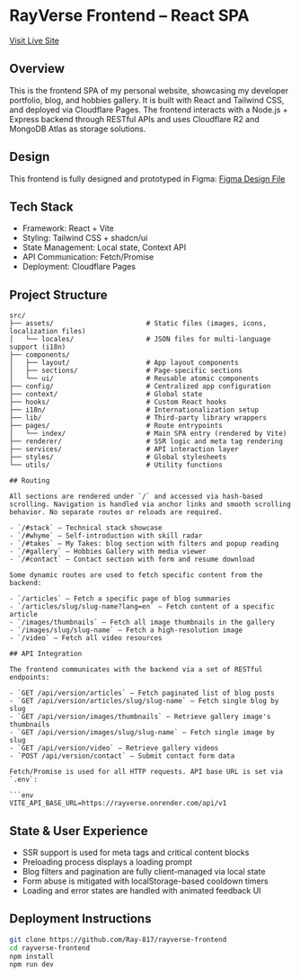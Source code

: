 # RayVerse Frontend – React SPA

[Visit Live Site](https://rayverse.pages.dev/)

## Overview

This is the frontend SPA of my personal website, showcasing my developer portfolio, blog, and hobbies gallery. It is built with React and Tailwind CSS, and deployed via Cloudflare Pages. The frontend interacts with a Node.js + Express backend through RESTful APIs and uses Cloudflare R2 and MongoDB Atlas as storage solutions.

## Design

This frontend is fully designed and prototyped in Figma:
[Figma Design File](https://www.figma.com/design/LJxmbUxktw9hDvroCbiaLK/protfolio-of-myself?node-id=0-1&t=FyQPzsDKEQvxn5i2-1)

## Tech Stack

- Framework: React + Vite
- Styling: Tailwind CSS + shadcn/ui
- State Management: Local state, Context API
- API Communication: Fetch/Promise
- Deployment: Cloudflare Pages

## Project Structure

````text
src/
├── assets/                       # Static files (images, icons, localization files)
│   └── locales/                  # JSON files for multi-language support (i18n)
├── components/
│   ├── layout/                   # App layout components
│   ├── sections/                 # Page-specific sections
│   └── ui/                       # Reusable atomic components
├── config/                       # Centralized app configuration
├── context/                      # Global state
├── hooks/                        # Custom React hooks
├── i18n/                         # Internationalization setup
├── lib/                          # Third-party library wrappers
├── pages/                        # Route entrypoints
│   └── index/                    # Main SPA entry (rendered by Vite)
├── renderer/                     # SSR logic and meta tag rendering
├── services/                     # API interaction layer
├── styles/                       # Global stylesheets
└── utils/                        # Utility functions

## Routing

All sections are rendered under `/` and accessed via hash-based scrolling. Navigation is handled via anchor links and smooth scrolling behavior. No separate routes or reloads are required.

- `/#stack` — Technical stack showcase
- `/#whyme` — Self-introduction with skill radar
- `/#takes` — My Takes: blog section with filters and popup reading
- `/#gallery` — Hobbies Gallery with media viewer
- `/#contact` — Contact section with form and resume download

Some dynamic routes are used to fetch specific content from the backend:

- `/articles` — Fetch a specific page of blog summaries
- `/articles/slug/slug-name?lang=en` — Fetch content of a specific article
- `/images/thumbnails` — Fetch all image thumbnails in the gallery
- `/images/slug/slug-name` — Fetch a high-resolution image
- `/video` — Fetch all video resources

## API Integration

The frontend communicates with the backend via a set of RESTful endpoints:

- `GET /api/version/articles` — Fetch paginated list of blog posts
- `GET /api/version/articles/slug/slug-name` — Fetch single blog by slug
- `GET /api/version/images/thumbnails` — Retrieve gallery image's thumbnails
- `GET /api/version/images/slug/slug-name` — Fetch single image by slug
- `GET /api/version/video` — Retrieve gallery videos
- `POST /api/version/contact` — Submit contact form data

Fetch/Promise is used for all HTTP requests. API base URL is set via `.env`:

```env
VITE_API_BASE_URL=https://rayverse.onrender.com/api/v1
````

## State & User Experience

- SSR support is used for meta tags and critical content blocks
- Preloading process displays a loading prompt
- Blog filters and pagination are fully client-managed via local state
- Form abuse is mitigated with localStorage-based cooldown timers
- Loading and error states are handled with animated feedback UI

## Deployment Instructions

```bash
git clone https://github.com/Ray-817/rayverse-frontend
cd rayverse-frontend
npm install
npm run dev
```
